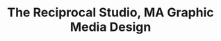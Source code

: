 ---
title: The Reciprocal Studio, MA Graphic Media Design
type: Workshop
location: London College of Communication, UK
subtext:
dateFormat: # "year", otherwise will be displayed MM.YYYY
dateEnd: 2021-01-28
dateStart: 2021-01-13
---
